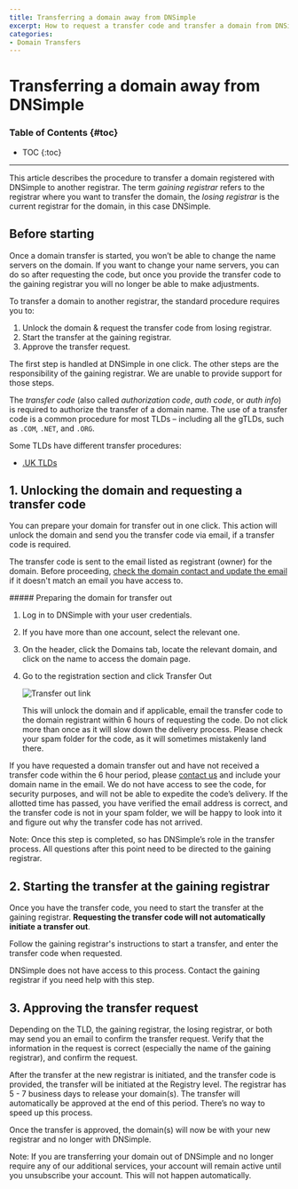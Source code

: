 ```yaml
---
title: Transferring a domain away from DNSimple
excerpt: How to request a transfer code and transfer a domain from DNSimple to a different registrar.
categories:
- Domain Transfers
---
```


# Transferring a domain away from DNSimple

### Table of Contents {#toc}

* TOC
{:toc}

---

This article describes the procedure to transfer a domain registered with DNSimple to another registrar. The term *gaining registrar* refers to the registrar where you want to transfer the domain, the *losing registrar* is the current registrar for the domain, in this case DNSimple.


## Before starting

<warning>
Once a domain transfer is started, you won’t be able to change the name servers on the domain. If you want to change your name servers, you can do so after requesting the code, but once you provide the transfer code to the gaining registrar you will no longer be able to make adjustments.
</warning>

To transfer a domain to another registrar, the standard procedure requires you to:

1. Unlock the domain & request the transfer code from losing registrar.
3. Start the transfer at the gaining registrar.
4. Approve the transfer request.

The first step is handled at DNSimple in one click. The other steps are the responsibility of the gaining registrar. We are unable to provide support for those steps.

The _transfer code_ (also called _authorization code_, _auth code_, or _auth info_) is required to authorize the transfer of a domain name. The use of a transfer code is a common procedure for most TLDs – including all the gTLDs, such as `.COM`, `.NET`, and `.ORG`.

Some TLDs have different transfer procedures:

- [.UK TLDs](/articles/domains-uk/#transfer-away)


## 1. Unlocking the domain and requesting a transfer code

You can prepare your domain for transfer out in one click. This action will unlock the domain and send you the transfer code via email, if a transfer code is required.

The transfer code is sent to the email listed as registrant (owner) for the domain. Before proceeding, [check the domain contact and update the email](/articles/changing-domain-contact/#updating-a-domain-contact) if it doesn't match an email you have access to.

<div class="section-steps" markdown="1">
##### Preparing the domain for transfer out

1.  Log in to DNSimple with your user credentials.
1.  If you have more than one account, select the relevant one.
1.  On the header, click the <label>Domains</label> tab, locate the relevant domain, and click on the name to access the domain page.

1.  Go to the registration section and click <label>Transfer Out</label>

    ![Transfer out link](/files/domain-transfer-out-action.png)

    This will unlock the domain and if applicable, email the transfer code to the domain registrant within 6 hours of requesting the code. Do not click more than once as it will slow down the delivery process. Please check your spam folder for the code, as it will sometimes mistakenly land there.
</div>

If you have requested a domain transfer out and have not received a transfer code within the 6 hour period, please [contact us](https://dnsimple.com/contact) and include your domain name in the email. We do not have access to see the code, for security purposes, and will not be able to expedite the code’s delivery. If the allotted time has passed, you have verified the email address is correct, and the transfer code is not in your spam folder, we will be happy to look into it and figure out why the transfer code has not arrived.

<info>
Note: Once this step is completed, so has DNSimple’s role in the transfer process. All questions after this point need to be directed to the gaining registrar.
</info>


## 2. Starting the transfer at the gaining registrar

Once you have the transfer code, you need to start the transfer at the gaining registrar. **Requesting the transfer code will not automatically initiate a transfer out**.

Follow the gaining registrar's instructions to start a transfer, and enter the transfer code when requested.

DNSimple does not have access to this process. Contact the gaining registrar if you need help with this step.


## 3. Approving the transfer request

Depending on the TLD, the gaining registrar, the losing registrar, or both may send you an email to confirm the transfer request. Verify that the information in the request is correct (especially the name of the gaining registrar), and confirm the request.

After the transfer at the new registrar is initiated, and the transfer code is provided, the transfer will be initiated at the Registry level. The registrar has 5 - 7 business days to release your domain(s). The transfer will automatically be approved at the end of this period. There’s no way to speed up this process.

Once the transfer is approved, the domain(s) will now be with your new registrar and no longer with DNSimple.

<info>
Note: If you are transferring your domain out of DNSimple and no longer require any of our additional services, your account will remain active until you unsubscribe your account. This will not happen automatically.
</info>
